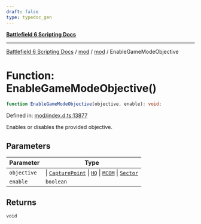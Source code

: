 ```yaml
---
draft: false
type: typedoc_gen
---
```


[**Battlefield 6 Scripting Docs**](../../../_index.md)

***

[Battlefield 6 Scripting Docs](../../../_index.md) / [mod](../../_index.md) / [mod](../_index.md) / EnableGameModeObjective

# Function: EnableGameModeObjective()

```ts
function EnableGameModeObjective(objective, enable): void;
```

Defined in: [mod/index.d.ts:13877](https://github.com/battlefield-portal-community/portal-docs/blob/ff09b2690670f74de7e97198022e5a97ff1161ff/generators/santiago/mod/index.d.ts#L13877)

Enables or disables the provided objective.

## Parameters

| Parameter | Type |
| ------ | ------ |
| `objective` | \| [`CapturePoint`](../CapturePoint/_index.md) \| [`HQ`](../HQ/_index.md) \| [`MCOM`](../MCOM/_index.md) \| [`Sector`](../Sector/_index.md) |
| `enable` | `boolean` |

## Returns

`void`
